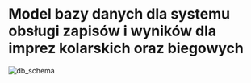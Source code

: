 # Model bazy danych dla systemu obsługi zapisów i wyników dla imprez kolarskich oraz biegowych
![db_schema](https://user-images.githubusercontent.com/73688850/197463346-ab580e70-7351-4407-acc6-1d6aa5d92a3e.png)
